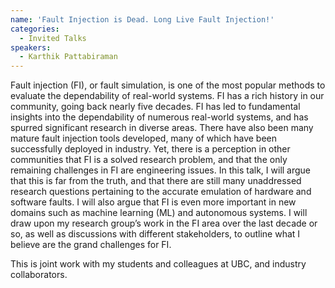 ```yaml
---
name: 'Fault Injection is Dead. Long Live Fault Injection!'
categories:
  - Invited Talks
speakers:
  - Karthik Pattabiraman
---
```



Fault injection (FI), or fault simulation, is one of the most popular methods to evaluate the dependability of real-world systems. FI has a rich history in our community, going back nearly five decades. FI has led to fundamental insights into the dependability of numerous real-world systems, and has spurred significant research in diverse areas. There have also been many mature fault injection tools developed, many of which have been successfully deployed in industry. Yet, there is a perception in other communities that FI is a solved research problem, and that the only remaining challenges in FI are engineering issues. In this talk, I will argue that this is far from the truth, and that there are still many unaddressed research questions pertaining to the accurate emulation of hardware and software faults. I will also argue that FI is even more important in new domains such as machine learning (ML) and autonomous systems. I will draw upon my research group’s work in the FI area over the last decade or so, as well as discussions with different stakeholders, to outline what I believe are the grand challenges for FI.

This is joint work with my students and colleagues at UBC, and industry collaborators.